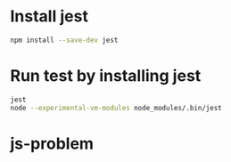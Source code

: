 # Install jest

```bash
npm install --save-dev jest
```


# Run test by installing jest


```bash
jest
node --experimental-vm-modules node_modules/.bin/jest
```
# js-problem
